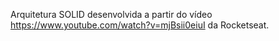 Arquitetura SOLID desenvolvida a partir do vídeo https://www.youtube.com/watch?v=mjBsii0eiuI da Rocketseat.
